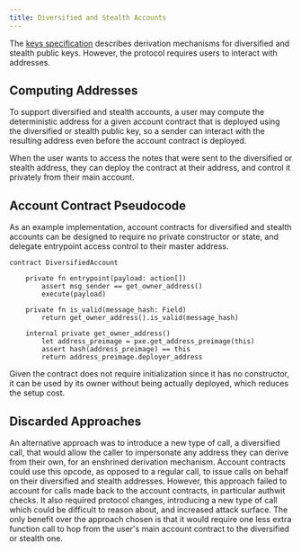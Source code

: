 ```yaml
---
title: Diversified and Stealth Accounts
---
```


The [keys specification](./specification.md) describes derivation mechanisms for diversified and stealth public keys. However, the protocol requires users to interact with addresses.

## Computing Addresses

To support diversified and stealth accounts, a user may compute the deterministic address for a given account contract that is deployed using the diversified or stealth public key, so a sender can interact with the resulting address even before the account contract is deployed.

When the user wants to access the notes that were sent to the diversified or stealth address, they can deploy the contract at their address, and control it privately from their main account.

## Account Contract Pseudocode

As an example implementation, account contracts for diversified and stealth accounts can be designed to require no private constructor or state, and delegate entrypoint access control to their master address.

```
contract DiversifiedAccount

    private fn entrypoint(payload: action[])
        assert msg_sender == get_owner_address()
        execute(payload)

    private fn is_valid(message_hash: Field)
        return get_owner_address().is_valid(message_hash)

    internal private get_owner_address()
        let address_preimage = pxe.get_address_preimage(this)
        assert hash(address_preimage) == this
        return address_preimage.deployer_address
```

<!-- TODO: The implementation above hinges on whether `deployer_address` for a contract is the actual deployer, or is the ContractDeployer contract. -->

Given the contract does not require initialization since it has no constructor, it can be used by its owner without being actually deployed, which reduces the setup cost.

<!-- TODO: The above requires that we implement "using a contract without deploying it if it has no constructor", or "constructor abstraction", both of which are a bit controversial. -->

## Discarded Approaches

An alternative approach was to introduce a new type of call, a diversified call, that would allow the caller to impersonate any address they can derive from their own, for an enshrined derivation mechanism. Account contracts could use this opcode, as opposed to a regular call, to issue calls on behalf on their diversified and stealth addresses. However, this approach failed to account for calls made back to the account contracts, in particular authwit checks. It also required protocol changes, introducing a new type of call which could be difficult to reason about, and increased attack surface. The only benefit over the approach chosen is that it would require one less extra function call to hop from the user's main account contract to the diversified or stealth one.
